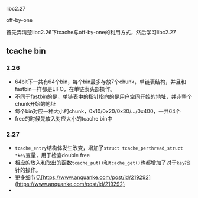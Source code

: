 libc2.27

off-by-one

首先弄清楚libc2.26下tcache与off-by-one的利用方式，然后学习libc2.27

## tcache bin

### 2.26

- 64bit下一共有64个bin，每个bin最多存放7个chunk，单链表结构，并且和fastbin一样都是LIFO，在单链表头部操作。
- 不同于fastbin的是，单链表中的指针指向的是用户空间开始的地址，并非整个chunk开始的地址
- 每个bin对应一种大小的chunk，0x10/0x20/0x30/.../0x400，一共64个
- free的时候先放入对应大小的tcache bin中

### 2.27

- `tcache_entry`结构体发生改变，增加了`struct tcache_perthread_struct *key`变量，用于检查double free
- 相应的放入和取出的函数`tcache_put()`和`tcache_get()`也都增加了对于`key`指针的操作。
- 更多细节见[https://www.anquanke.com/post/id/219292](https://www.anquanke.com/post/id/219292)
- 
